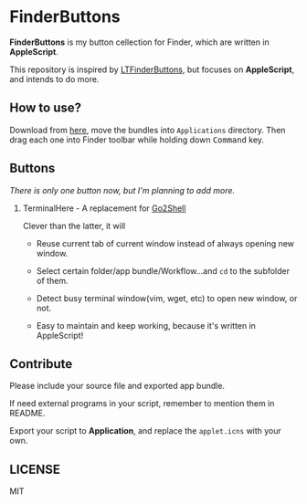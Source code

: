 # FinderButtons

**FinderButtons** is my button cellection for Finder, which are written in **AppleScript**.

This repository is inspired by [LTFinderButtons](https://github.com/lexrus/LTFinderButtons), but focuses on **AppleScript**, and intends to do more.

## How to use?

Download from [here](https://github.com/ashfinal/FinderButtons/releases), move the bundles into `Applications` directory. Then drag each one into Finder toolbar while holding down <kbd>Command</kbd> key.

## Buttons

*There is only one button now, but I'm planning to add more.*

1. TerminalHere - A replacement for [Go2Shell](https://itunes.apple.com/cn/app/go2shell/id445770608?mt=12)

   Clever than the latter, it will

   - Reuse current tab of current window instead of always opening new window.

   - Select certain folder/app bundle/Workflow…and `cd` to the subfolder of them.

   - Detect busy terminal window(vim, wget, etc) to open new window, or not.

   - Easy to maintain and keep working, because it's written in AppleScript!

## Contribute

Please include your source file and exported app bundle. 

If need external programs in your script, remember to mention them in README.

Export your script to **Application**, and replace the `applet.icns` with your own.

## LICENSE

MIT
